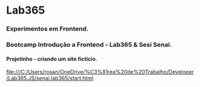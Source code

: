 # Lab365
### Experimentos em Frontend.
### Bootcamp Introdução a Frontend - Lab365 & Sesi Senai.
#### Projetinho - criando um site fictício.


<file:///C:/Users/rosan/OneDrive/%C3%81rea%20de%20Trabalho/Developer/Lab365.JS/senai.lab365/start.html>
